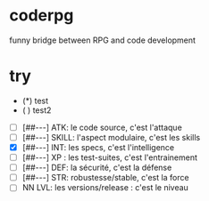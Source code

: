 coderpg
=======

funny bridge between RPG and code development

try
===

* (*) test
* ( ) test2

* [ ] [##---] ATK: le code source, c'est l'attaque
* [ ] [##---] SKILL: l'aspect modulaire, c'est les skills
* [x] [##---] INT: les specs, c'est l'intelligence
* [ ] [##---] XP : les test-suites, c'est l'entrainement
* [ ] [##---] DEF: la sécurité, c'est la défense
* [ ] [##---] STR: robustesse/stable, c'est la force
* [ ] NN LVL: les versions/release : c'est le niveau
